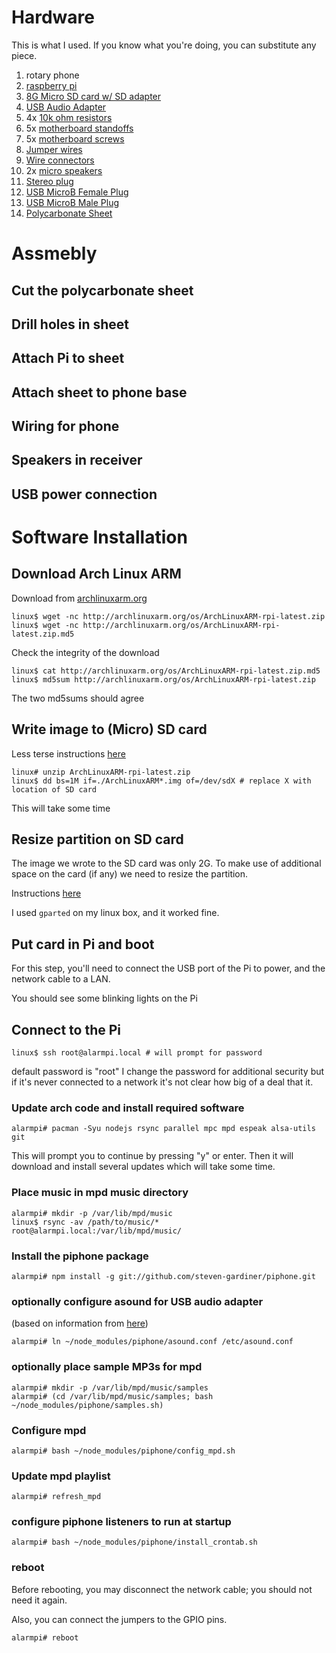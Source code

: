 # Hardware

This is what I used.  If you know what you're doing, you can
substitute any piece.

1. rotary phone
2. [raspberry pi](http://www.raspberrypi.org/buy/)
1. [8G Micro SD card w/ SD adapter](http://www.adafruit.com/products/1294)
1. [USB Audio Adapter](http://www.adafruit.com/products/1475)
2. 4x [10k ohm resistors](http://www.radioshack.com/product/index.jsp?productId=2062330)
2. 5x [motherboard standoffs](http://www.amazon.com/StarTech-Replacement-Mounting-Metal-Standoff/dp/B00213K9MI/ref=sr_1_14?ie=UTF8&qid=1404781167&sr=8-14&keywords=motherboard+standoffs)
3. 5x [motherboard screws](http://www.amazon.com/StarTech-Mounting-Computer-4-Inches-Standoff/dp/B00032Q1J4/ref=pd_sim_sbs_e_3?ie=UTF8&refRID=02XF7F39G1PXQTBYQQEM)
1. [Jumper wires](http://www.adafruit.com/product/794)
1. [Wire connectors](http://www.radioshack.com/product/index.jsp?productId=2103501)
1. 2x [micro speakers](http://www.parts-express.com/1-1-8-x-1-9-16-neodymium-micro-speaker-8-ohm--280-002)
1. [Stereo plug](http://www.adafruit.com/products/1800)
1. [USB MicroB Female Plug](http://www.adafruit.com/products/1829)
1. [USB MicroB Male Plug](http://www.adafruit.com/products/1390)
1. [Polycarbonate Sheet](http://www.homedepot.com/p/LEXAN-10-in-x-8-in-Polycarbonate-Sheet-31-GE-XL-1/202090134?N=5yc1vZbrdg)

# Assmebly

## Cut the polycarbonate sheet

## Drill holes in sheet

## Attach Pi to sheet

## Attach sheet to phone base

## Wiring for phone

## Speakers in receiver

## USB power connection

# Software Installation

## Download Arch Linux ARM

Download from [archlinuxarm.org](http://archlinuxarm.org/platforms/armv6/raspberry-pi)

    linux$ wget -nc http://archlinuxarm.org/os/ArchLinuxARM-rpi-latest.zip
    linux$ wget -nc http://archlinuxarm.org/os/ArchLinuxARM-rpi-latest.zip.md5

Check the integrity of the download

    linux$ cat http://archlinuxarm.org/os/ArchLinuxARM-rpi-latest.zip.md5
    linux$ md5sum http://archlinuxarm.org/os/ArchLinuxARM-rpi-latest.zip

The two md5sums should agree

## Write image to (Micro) SD card

Less terse instructions [here](http://elinux.org/RPi_Easy_SD_Card_Setup#Create_your_own)

    linux# unzip ArchLinuxARM-rpi-latest.zip
    linux$ dd bs=1M if=./ArchLinuxARM*.img of=/dev/sdX # replace X with location of SD card

This will take some time

## Resize partition on SD card

The image we wrote to the SD card was only 2G.  To make use of
additional space on the card (if any) we need to resize the partition.

Instructions [here](http://elinux.org/RPi_Resize_Flash_Partitions)

I used `gparted` on my linux box, and it worked fine.

## Put card in Pi and boot

For this step, you'll need to connect the USB port of the Pi to power,
and the network cable to a LAN.

You should see some blinking lights on the Pi

## Connect to the Pi

    linux$ ssh root@alarmpi.local # will prompt for password 

default password is "root" I change the password for additional
security but if it's never connected to a network it's not clear how
big of a deal that it.

### Update arch code and install required software

    alarmpi# pacman -Syu nodejs rsync parallel mpc mpd espeak alsa-utils git

This will prompt you to continue by pressing "y" or enter.  Then it
will download and install several updates which will take some time.

### Place music in mpd music directory

    alarmpi# mkdir -p /var/lib/mpd/music
    linux$ rsync -av /path/to/music/* root@alarmpi.local:/var/lib/mpd/music/

### Install the piphone package

    alarmpi# npm install -g git://github.com/steven-gardiner/piphone.git

### optionally configure asound for USB audio adapter

(based on information from [here](http://www.raspberrypi.org/forums/viewtopic.php?t=38316&p=333438))

    alarmpi# ln ~/node_modules/piphone/asound.conf /etc/asound.conf

### optionally place sample MP3s for mpd

    alarmpi# mkdir -p /var/lib/mpd/music/samples
    alarmpi# (cd /var/lib/mpd/music/samples; bash ~/node_modules/piphone/samples.sh)

### Configure mpd 

    alarmpi# bash ~/node_modules/piphone/config_mpd.sh

### Update mpd playlist

    alarmpi# refresh_mpd

### configure piphone listeners to run at startup

    alarmpi# bash ~/node_modules/piphone/install_crontab.sh

### reboot

Before rebooting, you may disconnect the network cable; you should not
need it again.

Also, you can connect the jumpers to the GPIO pins.

    alarmpi# reboot



